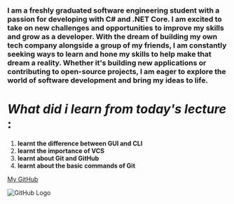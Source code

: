 ### I am a freshly graduated software engineering student with a passion for developing with C# and .NET Core. I am excited to take on new challenges and opportunities to improve my skills and grow as a developer. With the dream of building my own tech company alongside a group of my friends, I am constantly seeking ways to learn and hone my skills to help make that dream a reality. Whether it's building new applications or contributing to open-source projects, I am eager to explore the world of software development and bring my ideas to life.

# ***What did i learn from today's lecture*** :
1. **learnt the difference between GUI and CLI**
2. **learnt the importance of VCS**
3. **learnt about Git and GitHub**
4. **learnt about the basic commands of Git**

[My GitHub](https://github.com/Abdelrahman-Sweiti)

![GitHub Logo](https://play-lh.googleusercontent.com/PCpXdqvUWfCW1mXhH1Y_98yBpgsWxuTSTofy3NGMo9yBTATDyzVkqU580bfSln50bFU)
